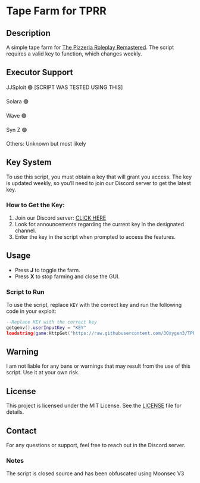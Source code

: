 # Tape Farm for TPRR

## Description
A simple tape farm for [The Pizzeria Roleplay Remastered](https://www.roblox.com/games/373513488/FNAF-TPRR-INTO-THE-PIT). The script requires a valid key to function, which changes weekly.

## Executor Support
JJSploit 🟢 [SCRIPT WAS TESTED USING THIS]

Solara 🟢

Wave 🟢

Syn Z  🟢


Others: Unknown but most likely

## Key System
To use this script, you must obtain a key that will grant you access. The key is updated weekly, so you’ll need to join our Discord server to get the latest key.

### How to Get the Key:
1. Join our Discord server: [CLICK HERE](https://discord.gg/ZhGzDXz2jU)
2. Look for announcements regarding the current key in the designated channel.
3. Enter the key in the script when prompted to access the features.

## Usage
- Press **J** to toggle the farm.
- Press **X** to stop farming and close the GUI.

### Script to Run
To use the script, replace `KEY` with the correct key and run the following code in your exploit:

```lua
--Replace KEY with the correct key
getgenv().userInputKey = "KEY"
loadstring(game:HttpGet("https://raw.githubusercontent.com/3Oxygen3/TPRR-Tape-Farm/main/Farm.lua"))()
```
## Warning
I am not liable for any bans or warnings that may result from the use of this script. Use it at your own risk.

## License
This project is licensed under the MIT License. See the [LICENSE](https://github.com/3Oxygen3/TPRR-Tape-Farm/blob/main/LICENSE) file for details.

## Contact
For any questions or support, feel free to reach out in the Discord server.

### Notes
The script is closed source and has been obfuscated using Moonsec V3
